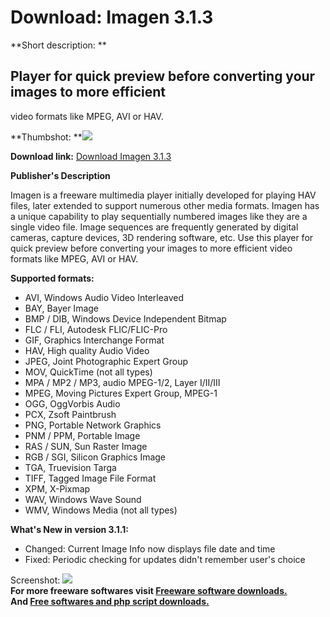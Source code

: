# Download: Imagen 3.1.3

**Short description: **

## Player for quick preview before converting your images to more efficient
video formats like MPEG, AVI or HAV.

  
**Thumbshot: **![](http://www.freewarefiles.com/screenshot/imagen23_md.jpg)   
  
**Download link:** [Download Imagen 3.1.3](http://freesoftwares.boysofts.com/Imagen_program_29772.html)  
  

**Publisher's Description**  
  

Imagen is a freeware multimedia player initially developed for playing HAV
files, later extended to support numerous other media formats. Imagen has a
unique capability to play sequentially numbered images like they are a single
video file. Image sequences are frequently generated by digital cameras,
capture devices, 3D rendering software, etc. Use this player for quick preview
before converting your images to more efficient video formats like MPEG, AVI
or HAV.

**Supported formats:**

  * AVI, Windows Audio Video Interleaved 
  * BAY, Bayer Image 
  * BMP / DIB, Windows Device Independent Bitmap 
  * FLC / FLI, Autodesk FLIC/FLIC-Pro 
  * GIF, Graphics Interchange Format 
  * HAV, High quality Audio Video 
  * JPEG, Joint Photographic Expert Group 
  * MOV, QuickTime (not all types) 
  * MPA / MP2 / MP3, audio MPEG-1/2, Layer I/II/III 
  * MPEG, Moving Pictures Expert Group, MPEG-1 
  * OGG, OggVorbis Audio 
  * PCX, Zsoft Paintbrush 
  * PNG, Portable Network Graphics 
  * PNM / PPM, Portable Image 
  * RAS / SUN, Sun Raster Image 
  * RGB / SGI, Silicon Graphics Image 
  * TGA, Truevision Targa 
  * TIFF, Tagged Image File Format 
  * XPM, X-Pixmap 
  * WAV, Windows Wave Sound 
  * WMV, Windows Media (not all types) 

**What's New in version 3.1.1:**

  * Changed: Current Image Info now displays file date and time 
  * Fixed: Periodic checking for updates didn't remember user's choice 

  
  
Screenshot: ![](http://www.freewarefiles.com/screenshot/imagen23.jpg)  
**For more freeware softwares visit [Freeware software downloads.](http://freesoftwares.boysofts.com/)**   
**And [Free softwares and php script downloads.](http://www.boysofts.com/)**

